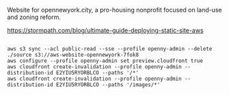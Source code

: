 Website for opennewyork.city, a pro-housing nonprofit focused on land-use and zoning reform.

https://stormpath.com/blog/ultimate-guide-deploying-static-site-aws

<pre><code>
aws s3 sync --acl public-read --sse --profile openny-admin --delete ./source s3://aws-website-opennewyork-7fok8
aws configure --profile openny-admin set preview.cloudfront true
aws cloudfront create-invalidation --profile openny-admin --distribution-id E2YIU5RYORBLCO --paths '/*'
aws cloudfront create-invalidation --profile openny-admin --distribution-id E2YIU5RYORBLCO --paths '/images/*'
</code></pre>
